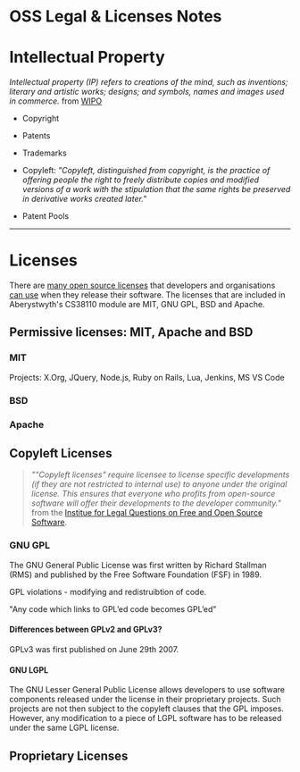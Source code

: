 # OSS Legal & Licenses Notes 

# Intellectual Property 

_Intellectual property (IP) refers to creations of the mind, such as inventions; literary and artistic works; designs; and symbols, names and images used in commerce._ from [WIPO](https://www.wipo.int/about-ip/en/)

- Copyright
- Patents 
- Trademarks 


- Copyleft: _"Copyleft, distinguished from copyright, is the practice of offering people the right to freely distribute copies and modified versions of a work with the stipulation that the same rights be preserved in derivative works created later."_


- Patent Pools

---


# Licenses 
There are [many open source licenses](https://opensource.org/licenses) that developers and organisations [can use](https://choosealicense.com/) when they release their software. The licenses that are included in Aberystwyth's CS38110 module are MIT, GNU GPL, BSD and Apache. 

## Permissive licenses: MIT, Apache and BSD

### MIT 

Projects: X.Org, JQuery, Node.js, Ruby on Rails, Lua, Jenkins, MS VS Code 

### BSD 

### Apache 

## Copyleft Licenses

> _""Copyleft licenses" require licensee to license specific developments (if they are not restricted to internal use) to anyone under the original license. This ensures that everyone who profits from open-source software will offer their developments to the developer community."_ from the [Institue for Legal Questions on Free and Open Source Software](https://www.ifross.org/en/what-types-licenses-are-there-open-source-software-and-how-do-they-differ).

### GNU GPL 

The GNU General Public License was first written by Richard Stallman (RMS) and published by the Free Software Foundation (FSF) in 1989. 

GPL violations - modifying and redistruibtion of code. 

"Any code which links to GPL’ed code becomes GPL’ed"

#### Differences between GPLv2 and GPLv3? 

GPLv3 was first published on June 29th 2007. 

#### GNU LGPL

The GNU Lesser General Public License allows developers to use software components released under the license in their proprietary projects. Such projects are not then subject to the copyleft clauses that the GPL imposes. However, any modification to a piece of LGPL software has to be released under the same LGPL license. 

## Proprietary Licenses
